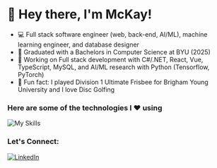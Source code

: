 <!--
**mckayqsnell/mckayqsnell** is a ✨ _special_ ✨ repository because its `README.md` (this file) appears on your GitHub profile.

Here are some ideas to get you started:

- 🔭 I’m currently working on ...
- 🌱 I’m currently learning ...
- 👯 I’m looking to collaborate on ...
- 🤔 I’m looking for help with ...
- 💬 Ask me about ...
- 📫 How to reach me: ...
- 😄 Pronouns: ...
- ⚡ Fun fact: ...
-->
# 👋 Hey there, I'm McKay!

<!--### 🔗 [Check Out My Website](https://mckaysnell.com/) -->
- 💻 Full stack software engineer (web, back-end, AI/ML), machine learning engineer, and database designer
- 🏫 Graduated with a Bachelors in Computer Science at BYU (2025)
- 🔭 Working on Full stack development with C#/.NET, React, Vue, TypeScript, MySQL, and AI/ML research with Python (Tensorflow, PyTorch)
- 🥏 Fun fact: I played Division 1 Ultimate Frisbee for Brigham Young University and I love Disc Golfing
<!-- projects -->
<!-- awards? interests? -->

### Here are some of the technologies I ❤️ using
![My Skills](https://skillicons.dev/icons?i=java,cs,dotnet,python,ts,js,c,cpp,html,css,sass,mysql,sqlite,aws,terraform,docker,react,vue,nodejs,nextjs,vite,grafana,rabbitmq,redis,mongodb,dynamodb,linux,bash,tensorflow,pytorch,sklearn,git,azure,github&perline=12)

### Let's Connect:
[![LinkedIn](https://img.shields.io/badge/LinkedIn-0077B5?style=for-the-badge&logo=linkedin&logoColor=white)](https://www.linkedin.com/in/mckay-snell/)

